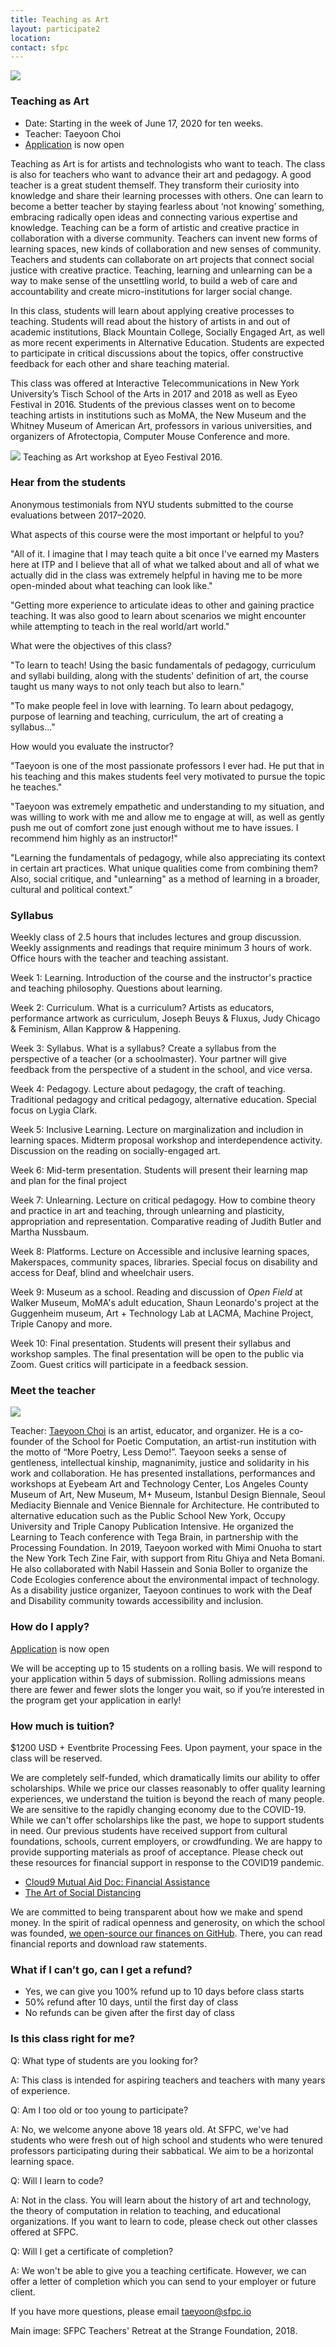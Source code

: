 ```yaml
---
title: Teaching as Art
layout: participate2
location:
contact: sfpc
---
```

![](/static/img/teachingasart/teachersretreat.jpg) 

### Teaching as Art

- Date: Starting in the week of June 17, 2020 for ten weeks.  
- Teacher: Taeyoon Choi
- [Application](https://airtable.com/shrUFmByJeNnv0uAl) is now open 
 
Teaching as Art is for artists and technologists who want to teach. The class is also for teachers who want to advance their art and pedagogy. A good teacher is a great student themself. They transform their curiosity into knowledge and share their learning processes with others. One can learn to become a better teacher by staying fearless about ‘not knowing’ something, embracing radically open ideas and connecting various expertise and knowledge. Teaching can be a form of artistic and creative practice in collaboration with a diverse community. Teachers can invent new forms of learning spaces, new kinds of collaboration and new senses of community. Teachers and students can collaborate on art projects that connect social justice with creative practice. Teaching, learning and unlearning can be a way to make sense of the unsettling world, to build a web of care and accountability and create micro-institutions for larger social change.  

In this class, students will learn about applying creative processes to teaching. Students will read about the history of artists in and out of academic institutions, Black Mountain College, Socially Engaged Art, as well as more recent experiments in Alternative Education. Students are expected to participate in critical discussions about the topics, offer constructive feedback for each other and share teaching material. 

This class was offered at Interactive Telecommunications in New York University’s Tisch School of the Arts in 2017 and 2018 as well as Eyeo Festival in 2016. Students of the previous classes went on to become teaching artists in institutions such as MoMA, the New Museum and the Whitney Museum of American Art, professors in various universities, and organizers of Afrotectopia, Computer Mouse Conference and more.   

![](/static/img/teachingasart/teachingasart-eyeo.jpg)
Teaching as Art workshop at Eyeo Festival 2016. 

### Hear from the students

Anonymous testimonials from NYU students submitted to the course evaluations between 2017–2020. 

What aspects of this course were the most important or helpful to you? 

"All of it. I imagine that I may teach quite a bit once I've earned my Masters here at ITP and I believe that all of what we talked about and all of what we actually did in the class was extremely helpful in having me to be more open-minded about what teaching can look like."

"Getting more experience to articulate ideas to other and gaining practice teaching. It was also good to learn about scenarios we might encounter while attempting to teach in the real world/art world."

What were the objectives of this class?

"To learn to teach! Using the basic fundamentals of pedagogy, curriculum and syllabi building, along with the students' definition of art, the course taught us many ways to not only teach but also to learn."

"To make people feel in love with learning. To learn about pedagogy, purpose of learning and teaching, curriculum, the art of creating a syllabus..."
 
How would you evaluate the instructor? 

"Taeyoon is one of the most passionate professors I ever had. He put that in his teaching and this makes students feel very motivated to pursue the topic he teaches."

"Taeyoon was extremely empathetic and understanding to my situation, and was willing to work with me and allow me to engage at will, as well as gently push me out of comfort zone just enough without me to have issues. I recommend him highly as an instructor!"

"Learning the fundamentals of pedagogy, while also appreciating its context in certain art practices. What unique qualities come from combining them? Also, social critique, and "unlearning" as a method of learning in a broader, cultural and political context."

### Syllabus

Weekly class of 2.5 hours that includes lectures and group discussion. Weekly assignments and readings that require minimum 3 hours of work. Office hours with the teacher and teaching assistant. 

Week 1: Learning. Introduction of the course and the instructor's practice and teaching philosophy. Questions about learning.

Week 2: Curriculum. What is a curriculum? Artists as educators, performance artwork as curriculum, Joseph Beuys & Fluxus, Judy Chicago & Feminism, Allan Kapprow & Happening. 

Week 3: Syllabus. What is a syllabus? Create a syllabus from the perspective of a teacher (or a schoolmaster). Your partner will give feedback from the perspective of a student in the school, and vice versa. 

Week 4: Pedagogy. Lecture about pedagogy, the craft of teaching. Traditional pedagogy and critical pedagogy, alternative education. Special focus on Lygia Clark. 

Week 5: Inclusive Learning. Lecture on marginalization and includion in learning spaces. Midterm proposal workshop and interdependence activity. Discussion on the reading on socially-engaged art.

Week 6: Mid-term presentation. Students will present their learning map and plan for the final project 

Week 7: Unlearning. Lecture on critical pedagogy. How to combine theory and practice in art and teaching, through unlearning and plasticity, appropriation and representation. Comparative reading of Judith Butler and Martha Nussbaum. 
 
Week 8: Platforms. Lecture on Accessible and inclusive learning spaces, Makerspaces, community spaces, libraries. Special focus on disability and access for Deaf, blind and wheelchair users.

Week 9: Museum as a school. Reading and discussion of _Open Field_ at Walker Museum, MoMA's adult education, Shaun Leonardo's project at the Guggenheim museum,  Art + Technology Lab at LACMA, Machine Project, Triple Canopy and more.  

Week 10: Final presentation. Students will present their syllabus and workshop samples. The final presentation will be open to the public via Zoom. Guest critics will participate in a feedback session.    

### Meet the teacher

![](/static/img/teachingasart/taeyoonchoi.png) 

Teacher: [Taeyoon Choi](http://taeyoonchoi.com) is an artist, educator, and organizer. He is a co-founder of the School for Poetic Computation, an artist-run institution with the motto of “More Poetry, Less Demo!”. Taeyoon seeks a sense of gentleness, intellectual kinship, magnanimity, justice and solidarity in his work and collaboration. He has presented installations, performances and workshops at Eyebeam Art and Technology Center, Los Angeles County Museum of Art, New Museum, M+ Museum, Istanbul Design Biennale, Seoul Mediacity Biennale and Venice Biennale for Architecture. He contributed to alternative education such as the Public School New York, Occupy University and Triple Canopy Publication Intensive. He organized the Learning to Teach conference with Tega Brain, in partnership with the Processing Foundation. In 2019, Taeyoon worked with Mimi Onuoha to start the New York Tech Zine Fair, with support from Ritu Ghiya and Neta Bomani. He also collaborated with Nabil Hassein and Sonia Boller to organize the Code Ecologies conference about the environmental impact of technology. As a disability justice organizer, Taeyoon continues to work with the Deaf and Disability community towards accessibility and inclusion.

### How do I apply?
[Application](https://airtable.com/shrUFmByJeNnv0uAl) is now open 

We will be accepting up to 15 students on a rolling basis. We will respond to your application within 5 days of submission. Rolling admissions means there are fewer and fewer slots the longer you wait, so if you’re interested in the program get your application in early!

### How much is tuition?
$1200 USD + Eventbrite Processing Fees. Upon payment, your space in the class will be reserved.


We are completely self-funded, which dramatically limits our ability to offer scholarships. While we price our classes reasonably to offer quality learning experiences, we understand the tuition is beyond the reach of many people. We are sensitive to the rapidly changing economy due to the COVID-19. While we can't offer scholarships like the past, we hope to support students in need. Our previous students have received support from cultural foundations, schools, current employers, or crowdfunding. We are happy to provide supporting materials as proof of acceptance. Please check out these resources for financial support in response to the COVID19 pandemic.

- [Cloud9 Mutual Aid Doc: Financial Assistance](https://docs.google.com/document/d/1Qo_w8b6u2yXKzE7dIUmSeWqk3FFrqS1KhoCGzqcmZiQ/edit#heading=h.8jojokwzkoa7)
- [The Art of Social Distancing](https://docs.google.com/spreadsheets/d/e/2PACX-1vTt0lJMLDRlx_HsE132C3aGFa-D_rvk8rDVtkt9E7BH0jVQHrv-zD0favR98AtgTlPbNl2A5RPDH63X/pubhtml)

We are committed to being transparent about how we make and spend money. In the spirit of radical openness and generosity, on which the school was founded, [we open-source our finances on GitHub](https://github.com/sfpc/finance-and-administration). There, you can read financial reports and download raw statements.

### What if I can’t go, can I get a refund?
- Yes, we can give you 100% refund up to 10 days before class starts
- 50% refund after 10 days, until the first day of class
- No refunds can be given after the first day of class

### Is this class right for me? 

Q: What type of students are you looking for? 

A: This class is intended for aspiring teachers and teachers with many years of experience. 

Q: Am I too old or too young to participate? 

A: No, we welcome anyone above 18 years old. At SFPC, we've had students who were fresh out of high school and students who were tenured professors participating during their sabbatical. We aim to be a horizontal learning space. 

Q: Will I learn to code? 

A: Not in the class. You will learn about the history of art and technology, the theory of computation in relation to teaching, and educational organizations. If you want to learn to code, please check out other classes offered at SFPC.

Q: Will I get a certificate of completion? 

A: We won't be able to give you a teaching certificate. However, we can offer a letter of completion which you can send to your employer or future client. 
 


If you have more questions, please email taeyoon@sfpc.io 

Main image: SFPC Teachers' Retreat at the Strange Foundation, 2018.
